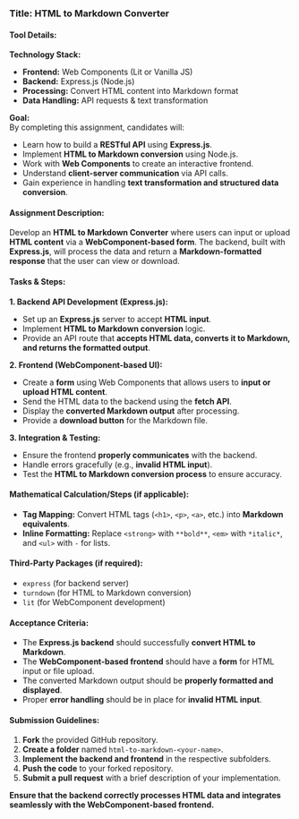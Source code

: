 ### **Title:** HTML to Markdown Converter  

#### **Tool Details:**  
**Technology Stack:**  
- **Frontend:** Web Components (Lit or Vanilla JS)  
- **Backend:** Express.js (Node.js)  
- **Processing:** Convert HTML content into Markdown format  
- **Data Handling:** API requests & text transformation  

**Goal:**  
By completing this assignment, candidates will:  
- Learn how to build a **RESTful API** using **Express.js**.  
- Implement **HTML to Markdown conversion** using Node.js.  
- Work with **Web Components** to create an interactive frontend.  
- Understand **client-server communication** via API calls.  
- Gain experience in handling **text transformation and structured data conversion**.  

#### **Assignment Description:**  
Develop an **HTML to Markdown Converter** where users can input or upload **HTML content** via a **WebComponent-based form**. The backend, built with **Express.js**, will process the data and return a **Markdown-formatted response** that the user can view or download.  

#### **Tasks & Steps:**  

**1. Backend API Development (Express.js):**  
- Set up an **Express.js** server to accept **HTML input**.  
- Implement **HTML to Markdown conversion** logic.  
- Provide an API route that **accepts HTML data, converts it to Markdown, and returns the formatted output**.  

**2. Frontend (WebComponent-based UI):**  
- Create a **form** using Web Components that allows users to **input or upload HTML content**.  
- Send the HTML data to the backend using the **fetch API**.  
- Display the **converted Markdown output** after processing.  
- Provide a **download button** for the Markdown file.  

**3. Integration & Testing:**  
- Ensure the frontend **properly communicates** with the backend.  
- Handle errors gracefully (e.g., **invalid HTML input**).  
- Test the **HTML to Markdown conversion process** to ensure accuracy.  

#### **Mathematical Calculation/Steps (if applicable):**  
- **Tag Mapping:** Convert HTML tags (`<h1>`, `<p>`, `<a>`, etc.) into **Markdown equivalents**.  
- **Inline Formatting:** Replace `<strong>` with `**bold**`, `<em>` with `*italic*`, and `<ul>` with `-` for lists.  

#### **Third-Party Packages (if required):**  
- `express` (for backend server)  
- `turndown` (for HTML to Markdown conversion)  
- `lit` (for WebComponent development)  

#### **Acceptance Criteria:**  
- The **Express.js backend** should successfully **convert HTML to Markdown**.  
- The **WebComponent-based frontend** should have a **form** for HTML input or file upload.  
- The converted Markdown output should be **properly formatted and displayed**.  
- Proper **error handling** should be in place for **invalid HTML input**.  

#### **Submission Guidelines:**  
1. **Fork** the provided GitHub repository.  
2. **Create a folder** named `html-to-markdown-<your-name>`.  
3. **Implement the backend and frontend** in the respective subfolders.  
4. **Push the code** to your forked repository.  
5. **Submit a pull request** with a brief description of your implementation.  

**Ensure that the backend correctly processes HTML data and integrates seamlessly with the WebComponent-based frontend.**  

